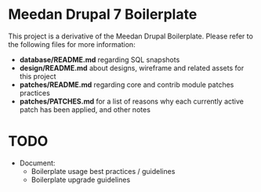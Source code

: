 # Meedan Drupal 7 Boilerplate

This project is a derivative of the Meedan Drupal Boilerplate.  Please refer to the following files for more information:

 * **database/README.md** regarding SQL snapshots
 * **design/README.md** about designs, wireframe and related assets for this project
 * **patches/README.md** regarding core and contrib module patches practices
 * **patches/PATCHES.md** for a list of reasons why each currently active patch has been applied, and other notes

# TODO

 * Document:
   * Boilerplate usage best practices / guidelines
   * Boilerplate upgrade guidelines
   